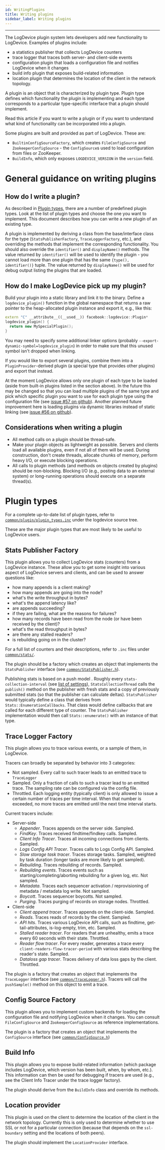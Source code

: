 ```yaml
---
id: WritingPlugins
title: Writing plugins
sidebar_label: Writing plugins
---
```

***
The LogDevice plugin system lets developers add new functionality to LogDevice.
Examples of plugins include:

* a statistics publisher that collects LogDevice counters
* trace logger that traces both server- and client-side events
* configuration plugin that loads a configuration file and notifies LogDevice
when it changes
* build info plugin that exposes build-related information
* location plugin that determines the location of the client in the network
topology.

A plugin is an object that is characterized by plugin type. Plugin type defines
which functionality the plugin is implementing and each type corresponds to a
particular type-specific interface that a plugin should implement.

Read this article if you want to write a plugin or if you want to understand
what kind of functionality can be incorporated into a plugin.

Some plugins are built and provided as part of LogDevice. These are:

* `BuiltinConfigSourceFactory`, which creates `FileConfigSource` and
`ZookeeperConfigSource` - the `ConfigSource`s used to load configuration from
files or ZooKeeper.
* `BuildInfo`, which only exposes `LOGDEVICE_VERSION` in the `version` field.

# General guidance on writing plugins

## How do I write a plugin?

As described in [Plugin types](#plugin-types), there are a number of predefined
plugin types. Look at the list of plugin types and choose the one you want to
implement. This document describes how you can write a new plugin of an existing
type.

A plugin is implemented by deriving a class from the base/interface class for
the type (`StatsPublisherFactory`, `TraceLoggerFactory`, etc.),  and overriding
the methods that implement the corresponding functionality. You should also
override the `identifier()` and `displayName()` methods. The value returned by
`identifier()` will be used to identify the plugin - you cannot load more than
one plugin that has the same `{type(), identifier()}` tuple. The value returned
by `displayName()` will be used for debug output listing the plugins that are
loaded.

## How do I make LogDevice pick up my plugin?

Build your plugin into a static library and link it to the binary.  Define a
`logdevice_plugin()` function in the global namespace that returns a raw pointer
to the heap-allocated plugin instance and export it, e.g., like this:

```c++
extern "C" __attribute__((__used__)) facebook::logdevice::Plugin*
logdevice_plugin() {
  return new MySpecialPlugin();
}
```

You may need to specify some additional linker options (probably
`--export-dynamic-symbol=logdevice_plugin`) in order to make sure
that this unused symbol isn't dropped when linking.

If you would like to export several plugins,  combine them into a
`PluginProvider`-derived plugin (a special type that provides other plugins) and
export that instead.

At the moment LogDevice allows only one plugin of each type to be loaded (aside
from built-in plugins listed in the section above). In the future this may be
changed so that you can load multiple plugins of the same type and pick which
specific plugin you want to use for each plugin type using the configuration
file (see
[issue #57 on github](https://github.com/facebookincubator/LogDevice/issues/57)).
Another planned future improvement here is loading plugins via dynamic libraries
instead of static linking (see
[issue #56 on github](https://github.com/facebookincubator/LogDevice/issues/56)).

## Considerations when writing a plugin

* All method calls on a plugin should be thread-safe.
* Make your plugin objects as lightweight as possible. Servers and clients load
all available plugins, even if not all of them will be used. During
construction, don't create threads, allocate chunks of memory, perform heavy
I/O, or execute blocking operations.
* All calls to plugin methods (and methods on objects created by plugins) should
be non-blocking. Blocking I/O (e.g., posting data to an external system) or
long-running operations should execute on a separate thread(s).

# Plugin types

For a complete up-to-date list of plugin types, refer to
[`common/plugin/plugin_types.inc`](https://github.com/facebookincubator/LogDevice/blob/master/logdevice/common/plugin/plugin_types.inc)
under the logdevice source tree.

These are the major plugin types that are most likely to be useful to LogDevice
users.

## Stats Publisher Factory

This plugin allows you to collect LogDevice stats (counters) from a LogDevice
instance. These allow you to get some insight into various aspect of LogDevice
servers and clients, and can be used to answer questions like:

* how many appends is a client making?
* how many appends are going into the node?
* what's the write throughput in bytes?
* what's the append latency like?
* are appends succeeding?
* if they are failing, what are the reasons for failures?
* how many records have been read from the node (or have been received by the
client)?
* what's the read throughput in bytes?
* are there any stalled readers?
* is rebuilding going on in the cluster?

For a full list of counters and their descriptions, refer to `.inc` files under
[`common/stats/`](https://github.com/facebookincubator/LogDevice/blob/master/logdevice/common/stats/).

The plugin should be a factory which creates an object that implements the
`StatsPublisher` interface (see
[`common/StatsPublisher.h`](https://github.com/facebookincubator/LogDevice/blob/master/logdevice/common/StatsPublisher.h)).

Publishing stats is based on a push model . Roughly every
`stats-collection-interval` (see [list of settings](settings.md)),
`StatsCollectionThread` calls the `publish()` method on the publisher with fresh
stats and a copy of previously submitted stats (so that the publisher can
calculate deltas). `StatsPublisher` would typically define a class that derives
from `Stats::EnumerationCallbacks`. That class would define callbacks that are
called for each different type of counter. The `StatsPublisher` implementation
would then call `Stats::enumerate()` with an instance of that type.

## Trace Logger Factory

This plugin allows you to trace various events, or a sample of them, in
LogDevice.

Tracers can broadly be separated by behavior into 3 categories:

* Not sampled. Every call to such tracer leads to an emitted trace to
`TraceLogger`
* Sampled. Only a fraction of calls to such a tracer lead to an emitted trace.
The sampling rate can be configured via the config file.
* Throttled. Each logging entity (typically client) is only allowed to issue a
certain number of traces per time interval. When that number is exceeded, no
more traces are emitted until the next time interval starts.

Current tracers include:

* Server-side
    * *Appender*. Traces appends on the server side. Sampled.
    * *FindKey*. Traces received findtime/findkey calls. Sampled.
    * *Client Info Tracer*. Traces all incoming connections from clients.
    Sampled.
    * *Logs Config API Tracer*. Traces calls to Logs Config API. Sampled.
    * *Slow storage task tracer*. Traces storage tasks. Sampled, weighted by
    task duration (longer tasks are more likely to get sampled).
    * *Rebuilding*. Traces rebuilding of records. Sampled.
    * *Rebuilding events*. Traces events such as starting/completing/aborting
    rebuilding for a given log, etc. Not sampled.
    * *Metadata*. Traces each sequencer activation / reprovisioning of metadata
    / metadata log write. Not sampled.
    * *Boycott*. Traces sequencer boycotts. Not sampled.
    * *Purging*. Traces purging of records on storage nodes. Throttled.
* Client-side
    * *Client append tracer*. Traces appends on the client-side. Sampled.
    * *Reads*. Traces reads of records by the client. Sampled.
    * *API hits*. Traces various LogDevice API calls, such as findtime,
    get-tail-attributes, is-log-empty, trim, etc. Sampled.
    * *Stalled reader tracer*. For readers that are unhealthy, emits a trace
    every 60 seconds with their state. Throttled.
    * *Reader flow tracer*. For every reader, generates a trace every
    `client-readers-flow-tracer-period` with various stats describing the
    reader's state. Sampled.
    * *Dataloss gap tracer*. Traces delivery of data loss gaps by the client.
    Throttled.

The plugin is a factory that creates an object that implements the `TraceLogger`
interface (see
[`common/TraceLogger.h`](https://github.com/facebookincubator/LogDevice/blob/master/logdevice/common/TraceLogger.h)).
Tracers will call the `pushSample()` method on this object to emit a trace.

## Config Source Factory

This plugin allows you to implement custom backends for loading the
configuration file and notifying LogDevice when it changes. You can consult
`FileConfigSource` and `ZookeeperConfigSource` as reference implementations.

The plugin is a factory that creates an object that implements the
`ConfigSource` interface (see
[`common/ConfigSource.h`](https://github.com/facebookincubator/LogDevice/blob/master/logdevice/common/ConfigSource.h))

## Build Info

This plugin allows you to expose build-related information (which package
includes LogDevice, which version has been built, when, by whom, etc.). This
information can then be used for debugging if tracers are used (e.g., see the
Client Info Tracer under the trace logger factory).

The plugin should derive from the `BuildInfo` class and override its methods.

## Location provider

This plugin is used on the client to determine the location of the client in the
network topology. Currently this is only used to determine whether to use SSL or
not for a particular connection (because that depends on the `ssl-boundary`
setting and the locations of both peers).

The plugin should implement the `LocationProvider` interface.
